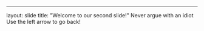 ---
layout: slide
title: "Welcome to our second slide!"
Never argue with an idiot
Use the left arrow to go back!
